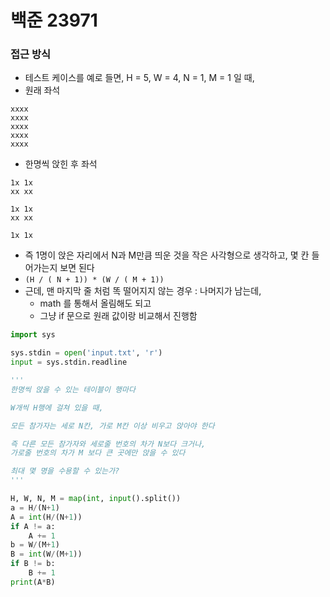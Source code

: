# 백준 23971

### 접근 방식
- 테스트 케이스를 예로 들면, H = 5, W = 4, N = 1, M = 1 일 때,
- 원래 좌석
```
xxxx
xxxx
xxxx
xxxx
xxxx
```
- 한명씩 앉힌 후 좌석
```
1x 1x
xx xx

1x 1x
xx xx

1x 1x
```
- 즉 1명이 앉은 자리에서 N과 M만큼 띄운 것을 작은 사각형으로 생각하고, 몇 칸 들어가는지 보면 된다
- `(H / ( N + 1)) * (W / ( M + 1))`
- 근데, 맨 마지막 줄 처럼 똑 떨어지지 않는 경우 : 나머지가 남는데,
  - math 를 통해서 올림해도 되고
  - 그냥 if 문으로 원래 값이랑 비교해서 진행함
```python
import sys

sys.stdin = open('input.txt', 'r')
input = sys.stdin.readline

'''
한명씩 앉을 수 있는 테이블이 행마다 

W개씩 H행에 걸쳐 있을 때, 

모든 참가자는 세로 N칸, 가로 M칸 이상 비우고 앉아야 한다

즉 다른 모든 참가자와 세로줄 번호의 차가 N보다 크거나, 
가로줄 번호의 차가 M 보다 큰 곳에만 앉을 수 있다

최대 몇 명을 수용할 수 있는가?
'''

H, W, N, M = map(int, input().split())
a = H/(N+1)
A = int(H/(N+1))
if A != a:
    A += 1
b = W/(M+1)
B = int(W/(M+1))
if B != b:
    B += 1
print(A*B)


```
